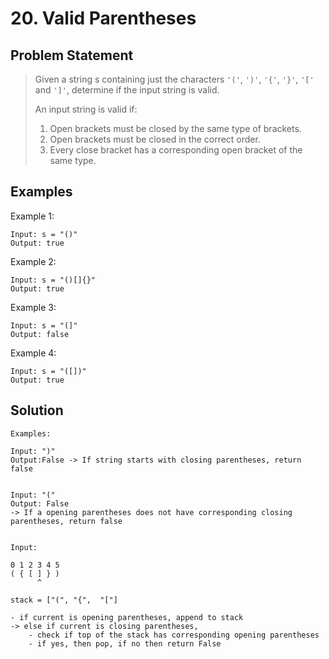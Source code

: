 # 20. Valid Parentheses

## Problem Statement

> Given a string s containing just the characters `'('`, `')'`, `'{'`, `'}'`, `'['` and `']'`, determine if the input string is valid.
>
> An input string is valid if:
>
> 1. Open brackets must be closed by the same type of brackets.
> 2. Open brackets must be closed in the correct order.
> 3. Every close bracket has a corresponding open bracket of the same type.

## Examples

Example 1:

```
Input: s = "()"
Output: true
```

Example 2:

```
Input: s = "()[]{}"
Output: true
```

Example 3:

```
Input: s = "(]"
Output: false
```

Example 4:

```
Input: s = "([])"
Output: true
```

## Solution

```
Examples:

Input: ")"
Output:False -> If string starts with closing parentheses, return false


Input: "("
Output: False
-> If a opening parentheses does not have corresponding closing parentheses, return false


Input:

0 1 2 3 4 5
( { [ ] } )
      ^

stack = ["(", "{",  "["]

- if current is opening parentheses, append to stack
-> else if current is closing parentheses,
    - check if top of the stack has corresponding opening parentheses
    - if yes, then pop, if no then return False

```
